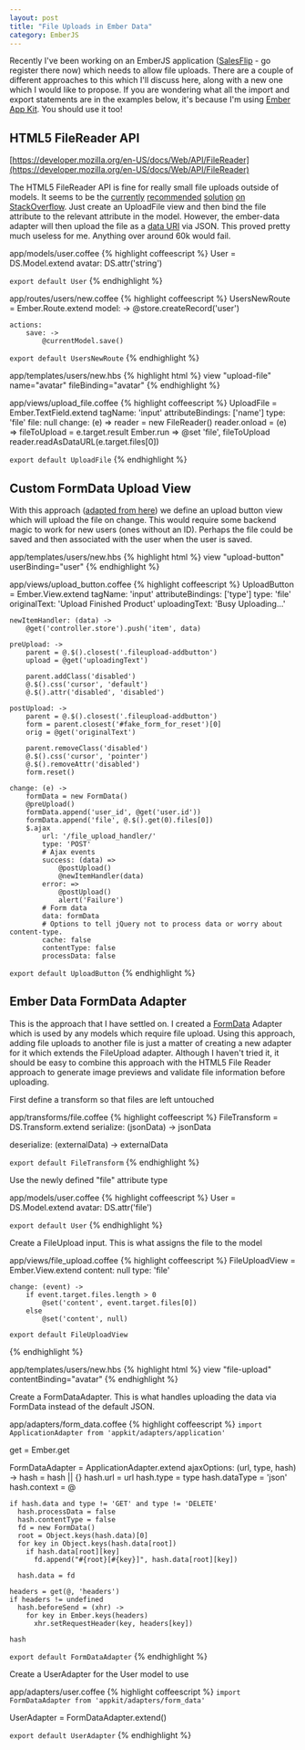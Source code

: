 ```yaml
---
layout: post
title: "File Uploads in Ember Data"
category: EmberJS
---
```


Recently I've been working on an EmberJS application ([SalesFlip](http://www.salesflip.com) - go register there now) which
needs to allow file uploads. There are a couple of different approaches to this
which I'll discuss here, along with a new one which I would like to propose. If
you are wondering what all the import and export statements are in the examples
below, it's because I'm using [Ember App
Kit](http://iamstef.net/ember-app-kit/). You should use it too!


## HTML5 FileReader API
[https://developer.mozilla.org/en-US/docs/Web/API/FileReader](https://developer.mozilla.org/en-US/docs/Web/API/FileReader)

The HTML5 FileReader API is fine for really small file uploads outside of
models. It seems to be the
[currently](http://stackoverflow.com/questions/19909267/ember-js-value-binding-with-html5-file-upload)
[recommended](http://stackoverflow.com/questions/9200000/file-upload-with-ember-data?lq=1)
[solution](http://stackoverflow.com/questions/13923122/ember-js-upload-file-component?lq=1)
[on StackOverflow](http://stackoverflow.com/questions/14676546/how-file-upload-with-ember-js?lq=1).
Just create an UploadFile view and then bind the file attribute to the
relevant attribute in the model. However, the ember-data adapter will then
upload the file as a [data URI](http://en.wikipedia.org/wiki/Data_URI_scheme) via JSON.
This proved pretty much useless for me. Anything over around 60k would fail.

app/models/user.coffee
{% highlight coffeescript %}
User = DS.Model.extend
    avatar: DS.attr('string')

`export default User`
{% endhighlight %}

app/routes/users/new.coffee
{% highlight coffeescript %}
UsersNewRoute = Ember.Route.extend
    model: ->
        @store.createRecord('user')

    actions:
        save: ->
            @currentModel.save()

`export default UsersNewRoute`
{% endhighlight %}

app/templates/users/new.hbs
{% highlight html %}
view "upload-file" name="avatar" fileBinding="avatar"
{% endhighlight %}

app/views/upload_file.coffee
{% highlight coffeescript %}
UploadFile = Ember.TextField.extend
    tagName: 'input'
    attributeBindings: ['name']
    type: 'file'
    file: null
    change: (e) =>
        reader = new FileReader()
        reader.onload = (e) =>
            fileToUpload = e.target.result
            Ember.run =>
                @set 'file', fileToUpload
        reader.readAsDataURL(e.target.files[0])

`export default UploadFile`
{% endhighlight %}

## Custom FormData Upload View

With this approach ([adapted from here](http://stackoverflow.com/questions/19620122/ember-with-jquery-file-upload))
we define an upload button view which will upload the file on
change. This would require some backend magic to work for new users (ones
without an ID). Perhaps the file could be saved and then associated with the
user when the user is saved.

app/templates/users/new.hbs
{% highlight html %}
view "upload-button" userBinding="user"
{% endhighlight %}

app/views/upload_button.coffee
{% highlight coffeescript %}
UploadButton = Ember.View.extend
    tagName: 'input'
    attributeBindings: ['type']
    type: 'file'
    originalText: 'Upload Finished Product'
    uploadingText: 'Busy Uploading...'

    newItemHandler: (data) ->
        @get('controller.store').push('item', data)

    preUpload: ->
        parent = @.$().closest('.fileupload-addbutton')
        upload = @get('uploadingText')

        parent.addClass('disabled')
        @.$().css('cursor', 'default')
        @.$().attr('disabled', 'disabled')

    postUpload: ->
        parent = @.$().closest('.fileupload-addbutton')
        form = parent.closest('#fake_form_for_reset')[0]
        orig = @get('originalText')

        parent.removeClass('disabled')
        @.$().css('cursor', 'pointer')
        @.$().removeAttr('disabled')
        form.reset()

    change: (e) ->
        formData = new FormData()
        @preUpload()
        formData.append('user_id', @get('user.id'))
        formData.append('file', @.$().get(0).files[0])
        $.ajax
            url: '/file_upload_handler/'
            type: 'POST'
            # Ajax events
            success: (data) =>
                @postUpload()
                @newItemHandler(data)
            error: =>
                @postUpload()
                alert('Failure')
            # Form data
            data: formData
            # Options to tell jQuery not to process data or worry about content-type.
            cache: false
            contentType: false
            processData: false

`export default UploadButton`
{% endhighlight %}

## Ember Data FormData Adapter

This is the approach that I have settled on. I created
a [FormData](https://developer.mozilla.org/en-US/docs/Web/Guide/Using_FormData_Objects#Sending_files_using_a_FormData_object)
Adapter which is used by any models which require file upload. Using this
approach, adding file uploads to another file is just a matter of creating a new
adapter for it which extends the FileUpload adapter. Although I haven't tried
it, it should be easy to combine this approach with the HTML5
File Reader approach to generate image previews and validate file information
before uploading.

First define a transform so that files are left untouched

app/transforms/file.coffee
{% highlight coffeescript %}
FileTransform = DS.Transform.extend
  serialize: (jsonData) ->
    jsonData

  deserialize: (externalData) ->
    externalData

`export default FileTransform`
{% endhighlight %}


Use the newly defined "file" attribute type

app/models/user.coffee
{% highlight coffeescript %}
User = DS.Model.extend
    avatar: DS.attr('file')

`export default User`
{% endhighlight %}

Create a FileUpload input. This is what assigns the file to the model

app/views/file_upload.coffee
{% highlight coffeescript %}
FileUploadView = Ember.View.extend
    content: null
    type: 'file'

    change: (event) ->
        if event.target.files.length > 0
            @set('content', event.target.files[0])
        else
            @set('content', null)

`export default FileUploadView`

{% endhighlight %}

app/templates/users/new.hbs
{% highlight html %}
view "file-upload" contentBinding="avatar"
{% endhighlight %}

Create a FormDataAdapter. This is what handles uploading the data via FormData
instead of the default JSON.

app/adapters/form_data.coffee
{% highlight coffeescript %}
`import ApplicationAdapter from 'appkit/adapters/application'`

get = Ember.get

FormDataAdapter = ApplicationAdapter.extend
  ajaxOptions: (url, type, hash) ->
    hash = hash || {}
    hash.url = url
    hash.type = type
    hash.dataType = 'json'
    hash.context = @

    if hash.data and type != 'GET' and type != 'DELETE'
      hash.processData = false
      hash.contentType = false
      fd = new FormData()
      root = Object.keys(hash.data)[0]
      for key in Object.keys(hash.data[root])
        if hash.data[root][key]
          fd.append("#{root}[#{key}]", hash.data[root][key])

      hash.data = fd

    headers = get(@, 'headers')
    if headers != undefined
      hash.beforeSend = (xhr) ->
        for key in Ember.keys(headers)
          xhr.setRequestHeader(key, headers[key])

    hash

`export default FormDataAdapter`
{% endhighlight %}

Create a UserAdapter for the User model to use

app/adapters/user.coffee
{% highlight coffeescript %}
`import FormDataAdapter from 'appkit/adapters/form_data'`

UserAdapter = FormDataAdapter.extend()

`export default UserAdapter`
{% endhighlight %}